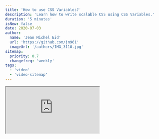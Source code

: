 ```yaml
---
title: 'How to use CSS Variables?'
description: 'Learn how to write scalable CSS using CSS Variables.'
duration: '5 minutes'
isNew: false
date: 2020-07-03
author:
  name: 'Jean Michel Eid'
  url: 'https://github.com/jm961'
  imageUrl: '/authors/IMG_3110.jpg'
sitemap:
  priority: 0.7
  changefreq: 'weekly'
tags:
  - 'video'
  - 'video-sitemap'
---
```


<iframe class="w-full aspect-video mb-5" src="https://www.youtube.com/embed/lgaxU7CRmxU" title="How to use CSS Variables?"></iframe>
